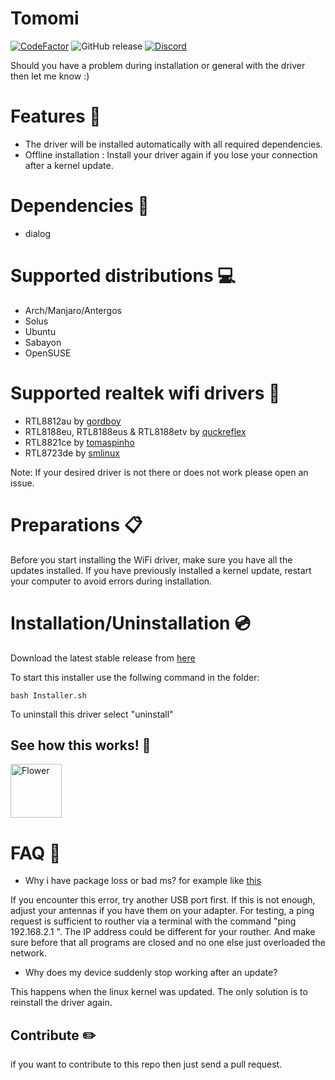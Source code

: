 # Tomomi
[![CodeFactor](https://www.codefactor.io/repository/github/alexander88207/Tomomi/badge)](https://www.codefactor.io/repository/github/alexander88207/Tomomi) <img alt="GitHub release" src="https://img.shields.io/github/release/Alexander88207/Tomomi.svg"> [![Discord](https://img.shields.io/badge/chat-on%20discord-7289da.svg?logo=discord)](https://discord.gg/uuwK9EV)

Should you have a problem during installation or general with the driver then let me know :)

# Features &#x1F4D8;

- The driver will be installed automatically with all required dependencies.
- Offline installation : Install your driver again if you lose your connection after a kernel update.

# Dependencies :syringe:

- dialog

# Supported distributions :computer:

- Arch/Manjaro/Antergos
- Solus
- Ubuntu
- Sabayon
- OpenSUSE


# Supported realtek wifi drivers :wrench:

- RTL8812au by [gordboy](https://github.com/gordboy/rtl8812au)
- RTL8188eu, RTL8188eus & RTL8188etv by [quckreflex](https://github.com/quickreflex/rtl8188eus)
- RTL8821ce by [tomaspinho](https://github.com/tomaspinho/rtl8821ce)
- RTL8723de by [smlinux](https://github.com/smlinux/rtl8723de)

Note: If your desired driver is not there or does not work please open an issue.

# Preparations :clipboard:
Before you start installing the WiFi driver, make sure you have all the updates installed. If you have previously installed a kernel update, restart your computer to avoid errors during installation.

# Installation/Uninstallation :cd:

Download the latest stable release from [here](https://github.com/Alexander88207/RTL8812au-Installer/releases)

To start this installer use the follwing command in the folder:
```
bash Installer.sh
```

To uninstall this driver select "uninstall"

## See how this works! :eyes:

<a href="https://www.youtube.com/watch?v=hGLh3bI8WLg"><img src="https://www.bilder-upload.eu/upload/7f26bd-1557222110.jpg" style="width:82px; height:86px" title="White flower" alt="Flower"></a>

# FAQ :speech_balloon:

- Why i have package loss or bad ms? for example like [this](https://hastebin.com/ebusamonev.coffeescript)

If you encounter this error, try another USB port first. If this is not enough, adjust your antennas if you have them on your adapter. For testing, a ping request is sufficient to routher via a terminal with the command  "ping 192.168.2.1 ". The IP address could be different for your routher. And make sure before that all programs are closed and no one else just overloaded the network. 

- Why does my device suddenly stop working after an update?

This happens when the linux kernel was updated. The only solution is to reinstall the driver again.

## Contribute :pencil2:
if you want to contribute to this repo then just send a pull request.
